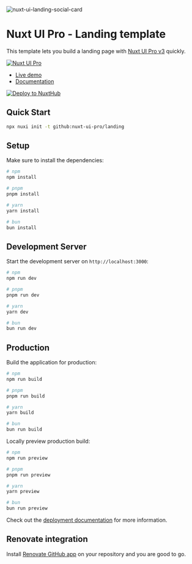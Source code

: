 ![nuxt-ui-landing-social-card](https://github.com/user-attachments/assets/299676e9-b798-42b2-85bf-f8eb606993a2)

# Nuxt UI Pro - Landing template

This template lets you build a landing page with [Nuxt UI Pro v3](https://ui3.nuxt.dev/pro) quickly.

[![Nuxt UI Pro](https://img.shields.io/badge/Made%20with-Nuxt%20UI%20Pro-00DC82?logo=nuxt.js&labelColor=020420)](https://ui.nuxt.com/pro)

- [Live demo](https://v3.landing-template.nuxt.dev/)
- [Documentation](https://ui3.nuxt.dev/getting-started/installation/pro/nuxt)

[![Deploy to NuxtHub](https://hub.nuxt.com/button.svg)](https://hub.nuxt.com/new?repo=nuxt-ui-pro/landing)

## Quick Start

```bash [Terminal]
npx nuxi init -t github:nuxt-ui-pro/landing
```

## Setup

Make sure to install the dependencies:

```bash
# npm
npm install

# pnpm
pnpm install

# yarn
yarn install

# bun
bun install
```

## Development Server

Start the development server on `http://localhost:3000`:

```bash
# npm
npm run dev

# pnpm
pnpm run dev

# yarn
yarn dev

# bun
bun run dev
```

## Production

Build the application for production:

```bash
# npm
npm run build

# pnpm
pnpm run build

# yarn
yarn build

# bun
bun run build
```

Locally preview production build:

```bash
# npm
npm run preview

# pnpm
pnpm run preview

# yarn
yarn preview

# bun
bun run preview
```

Check out the [deployment documentation](https://nuxt.com/docs/getting-started/deployment) for more information.

## Renovate integration

Install [Renovate GitHub app](https://github.com/apps/renovate/installations/select_target) on your repository and you are good to go.
